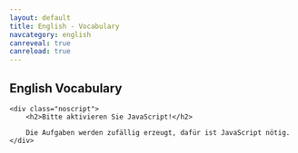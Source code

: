 ```yaml
---
layout: default
title: English - Vocabulary
navcategory: english
canreveal: true
canreload: true
---
```


## English Vocabulary

<script type="text/javascript">
const data = [ {
    book: "Orange Line 4",
    sections: [ {
        section: "Unit 1",
        subsections: [ {
            subsection: "Zoom in - The USA",
            vocabulary: [
["fall", "Herbst"],
["state", "Staat; Bundesstaat; Land"],
["to shine", "scheinen; glänzen"],
["bright", "hell; leuchtend; strahlend"],
["color", "Farbe"],
["huge", "riesig; riesengroß"],
["area", "Fläche"],
["corn", "Korn; Mais; Getreide"],
["soy bean", "Sojabone"],
["field", "Feld; Wiese; Weide"],
["surfer", "Wellenreiter; Wellenreiterin; Surfer; Surferin"],
["paradise", "Paradies"],
["perfect", "perfekt; vollkommen"],
["wave", "Welle"],
["North America", "Nordamerika"],
["landscape", "Landschaft"],
["American", "amerikanisch; aus Amerika; Amerikaner; Amerikanerin"],
["swamp", "Sumpf"],
["alligator", "Alligator"],
["rose", "Rose"],
["bald eagle", "Weißkopfseeadler"],
["total", "Gesamt-; gesamt"],
["square mile", "Quadratmeile"],
["currency", "Währung"],
["dollar", "Dollar"],
["time zone", "Zeitzone"],
["major", "Haupt-; wichtig; bedeutend"],
["to name", "benennen"],
["north of", "nördlich von"],
["south of", "südlich von"],
["ocean", "Ozean; Meer"],
["east of", "östlich von"],
["west of", "westlich von"],
["distance", "Entfernung; Distanz"]
            ]}, // end unit 1, subsection 1
        {
            subsection: "Unit 1 Gateway NYC",
            vocabulary: [
["gateway", "Tor; Eingangstor"],
["borough", "Stadtteil; Bezirk"],
["nickname", "Spitzname"],
["to stand out", "auffallen; herausragen; herausstechen"],
["skyline", "Skyline"],
["foot", "Fuß (Längenmaß: 30,48 cm)"],
["to replace", "ersetzen"],
["attack", "Angriff; Attacke"],
["baseball", "Baseball"],
["New Yorker", "New Yorker; New Yorkerin"],
["especially", "besonders; vor allem"],
["best-paid", "bestbezahlt"],
["center", "Zentrum; Mitte; Center"],
["theater", "Theater"],
["collection", "Sammlung; Kollektion"],
["cultural movement", "Kulturbewegung"],
["independence", "Unabhängigkeit"],
["immigrant", "Immigrant; Immigrantin; Einwanderer; Einwandererin"],
["symbol", "Symbol"],
["hope", "Hoffnung"],
["event", "Ereignis; Veranstaltung"],
["on TV", "im Fernsehen"],
["top", "Spitze"],
["elevator", "Aufzug; Lift"],
["light", "Licht"],
["to be located", "gelegen sein; sich befinden"],
["grounds", "Gelände; Gebiet"],
["billion", "Milliarden"],
["traffic jam", "Stau"],
["rush hour", "Hauptverkehrszeit"],
["roadwork", "Straßenbauarbeiten"],
["downtown", "im Stadtzentrum"],
["landmark", "Wahrzeichen"],
["skyscraper", "Wolkenkratzer"],
["story", "Stock; Stockwerk; Etage"],
["block", "Block; Häuserblock"],
["subway", "U-Bahn"],
["avenue", "Allee; Boulevard"],
["lights", "Ampel"],
["intersection", "Kreuzung"],
["sightseeing", "Besichtigungstour"],
["sidewalk", "Gehweg; Bürgersteig"],
["parking lot", "Parkplatz"],
["commuter", "Pendler; Pendlerin"],
["construction site", "Baustelle"],
["suburb", "Vorort"],
["ride", "Fahrt, Ritt"],
["even", "lieber"],
["snow", "Schnee"],
["to get into", "hineinkommen; hineingelangen"],
["to get tired of something", "etwas sattbekommen; etwas satthaben"],
["financial", "finanziell; Finanz-"],
["in the distance", "in der Ferne"],
["back then", "damals"],
["view", "Aussicht; Sicht; Ausblick; Blick"],
["anyway", "eigentlich"],
["bagel", "Bagel"],
["coffee", "Kaffee"],
["to check out", "anschauen; ausprobieren"],
["star sign", "Sternzeichen"],
["ceiling", "Zimmerdecke"],
["correct", "richtig; korrekt"],
["to have no idea", "keine Ahnung haben"],
["arround", "um … herum"],
["hot dog", "Hot Dog"],
["cart", "Stand"],
["to belong (to)", "gehören (zu)"],
["to get to", "hinkommen zu; gelangen"],
["Let's get moving!", "Lasst uns weiterfahren! Auf geht's!"],
["shopping mall", "Einkaufszentrum"],
["right ahead", "geradeaus"],
["to point out", "zeigen; darauf hinweisen"],
["down there", "dahin; da unten"],
["Native American", "Ureinwohner Amerikas; Indianer; indianisch"]
        ]}, // end unit 1, subsection 2 (Gateway NYC)
        {
            subsection: "Station 2",
            vocabulary: [
["to immigrate", "einwandern; immigrieren"],
["decision", "Entscheidung"],
["unemployment", "arbeitslos"],
["chance", "Möglichkeit"],
["community", "Gemeinde; Gemeindschaft"],
["career", "Beruf; Laufbahn; Karriere"],
["culture", "Kultur"],
["motivated", "motiviert"],
["ambitious", "ehrgeizig"],
["opportunity", "Gelegenheit; Chance"],
["citizen", "Staatsbürger; Staatsangehöriger"],
["contact", "Kontakt"],
["foreign", "fremd; ausländisch"],
["to get used to (something)", "sich an (etwas) gewöhnen"],
["to emigrate", "auswandern; emigrieren"],
["to succeed (in)", "Erfolg haben (mit/bei) nachfolgen"],
["to fail (at)", "veragen (in/bei); ausfallen; fehlschlagen"],
["support", "Unterstützung; Hilfe"],
["to adapt to", "sich anpassen"],
["to cross the border", "übder die Grenze gehen; die Grenze überschreiten"],
["interviewer", "Interviewer; Befrager; Befragerin"],
["to go ahead", "fortfahren; loslegen; vorangehen"],
["season", "Saison; Jahreszeit"],
["so far", "bis jetzt"],
["Latin America", "Lateinamerika"],
["league", "Liga"],
["Cuba", "Kuba"],
["mom", "Mama"],
["strange", "fremd"],
["poor", "arm"],
["above all", "vor allen Dingen; in erster Linie"],
["Cuban", "kubanisch; aus Kuba; Kubaner"],
["goods", "Güter; Waren"],
["to count", "zählen"],
["to begin", "beginnen; anfangen"],
["to take something seriously", "etwas ernst nehmen"],
["high school", "Highschool"],
["to take off", "durchstarten; abheben"],
["certainly", "allerdings"],
["example", "Beispiel"],
["to come true", "wahr werden; in Erfüllung gehen"],
["US", "US-amerikanisch"],
["to develop", "(sich) entwickeln"],
["tourism", "Tourismus"],
["home country", "Heimar; Heimatland"],
["The Philippines", "die Philippinen"],
["reader", "Leser; Leserin"]
        ]}, // end unit 1, subsection 3 (Station 2)
        {
            subsection: "Reading corner",
            vocabulary: [
["immigration", "Immigration; Zuwanderung"],
["to bring to life", "zum Leben erwecken; veranschaulichen"],
["statement", "Aussage; Behauptung; Erklärung"],
["descendant", "Abkömmling; Nachfahre; Nachfahrerin"],
["to search", "durchsuchen; suchen"],
["to save", "sparen"],
["statistics", "Statistik"],
["to work off", "abarbeiten"],
["steamship", "Dampfschiff; Dampfer"],
["condition", "Bedingung; Zustand"],
["crowded", "überfüllt"],
["space", "Ort; Stelle; Platz; Raum; Fläche"],
["little", "wenig; kaum"],
["deck", "Schiffsdeck"],
["area", "Bereich"],
["air", "Luft"],
["crossing", "Überfahrt; Überquerung"],
["majority", "Mehrheit; Mehrzahl"],
["physical", "physisch; körperlich"],
["mental", "geistig"],
["state", "Zustand"],
["over", "vorbei"],
["disease", "Krankheit"],
["inspection", "Inspektion; Kontrolle; Überprüfung"],
["harbor", "Hafen"],
["arrival", "Ankömmling"],
["word", "Wort"],
["Polish", "polnisch; Polnisch; aus Polen"],
["goddess", "Göttin"],
["powerful", "stark; mächtig; bedeutend; beeindruckend"],
["to dock", "andocken"],
["medical", "medizinisch; ärztlich"],
["unpleasant", "unangenehm; unerfreulich"],
["certain", "bestimmte"],
["percent (%)", "Prozent"],
["to return", "zurückkehren; zurückgeben"],
["minority", "Minderheit"],
["check", "Kontrolle"],
["the rest", "der Rest"],
["free", "frei"],
["ahead of", "vor"],
["Scandinavia", "Skandinavien"],
["Greece", "Griechenland"],
["Eastern Europe", "Osteuropa"],
["Russia", "Russland"],
["religious", "religiös; gläubig"],
["political", "politisch"],
["freedom", "Freiheit; Unabhängigkeit"],
["to escape", "entkommen; fliehen; entfliehen; flüchten"],
["poverty", "Armut"],
["Mexico", "Mexiko"],
["China", "China"],
["The Domenican Republic", "Dominikanische Republik"],
["Vietnam", "Vietnam"],
["source", "Quelle"],
        ]}, // end unit 1, subsection 4 (Reading corner)
        {
            subsection: "Film corner",
            vocabulary: [
["once", "einst; einmal"],
["honor", "Ehre"],
["great-grandparents", "Urgroßeltern"],
["inside", "innen; drinnen"],
["angel", "Engel"],
["ethnic", "ethnisch; Volks-"],
        ]}  // end unit 1, subsection 5 (Film corner)
    ]}, // end unit 1
    {
        section: "Unit 2",
        subsections: [ {
            subsection: "Way in",
            vocabulary: [
["best known", "weltberühmt"],
["flat", "flach, platt"],
["farmland", "Ackerland; Ackerboden; Landwirtschaftsflächen"],
["tornado", "Tornado; Wirbelsturm"],
["alley", "Gasse; Weg"],
["terrifying", "furchterregend; erschreckend"],
["storm", "Sturm"],
["European", "europäisch; aus Europa; Europäer; Europäerin"],
["settler", "Siedler; Siedlerin"],
["government", "Regierung"],
["to force", "zwingen"],
["reservation", "Reservat"],
["part-time", "Teilzeit-; Halbtags-"],
["store", "Laden; Geschäft"],
["to clear", "abräumen; ausräumen"],
["to serve", "servieren"],
["grade", "Note; Klasse"],
["schedule", "Stundenplan; Fahrplan"],
["former", "ehemalige; frühere"],
["Homecoming", "Ehemaligentreffen"],
["dance", "Tanz; Tanzveranstaltung; Ball"],
["to vote for", "abstimmen über; wählen"],
["to earn", "verdienen"],
["to present", "präsentieren"],
["to report (on)", "berichten (über)"],
["to drive", "fahren; treiben"],
["per", "pro"],
["chaser", "Jäger; Jägerin; Verfolger; Verfolgerin"],
["direction", "Richtung"],
["cloud", "Wolke"],
["to tear (up)", "kaputt machen; zerreißen; reißen"]
        ] }, {
            subsection: "Station 1",
            vocabulary: [
["locker", "Schließfach; Spind"],
["morning message", "morgendliche Ansprache"],
["principal", "Schulleiter; Schulleiterin"],
["pledge of allegiance", "Treueeid"],
["class", "Unterrichtsstunde; Kurs"],
["freshman", "Neuntklässler; Neuntklässlerin"],
["Math", "Mathematik; Mathe"],
["elective", "Wahlfach"],
["study hall period", "Freistunde"],
["hall", "Flur; Korridor; diele"],
["pass", "Ausweis; Pass"],
["extracurricular", "außerhalb des Lernplans; außerunterrichtlich (Zusatzunterricht)"],
["cheerleader", "Cheerleader (Mädchen, das in einer Gruppe eine Sportmannschaft anfeuert)"],
["cheerleading", "Cheerleading (Aktivität der Cheerleader)"],
["detention", "Nachsitzen"],
["campus", "Campus; Schulgelände"],
["core subject", "Pflichtfach"],
["vacation", "Ferien; Urlaub"],
["recess", "Pause"],
["dress code", "Kleiderordnung; Bekleidungsvorschriften"],
["exchange", "Austausch"],
["to be stuck", "festsitzen; feststecken; nicht weg können; hängen bleiben"],
["nowhere", "nirgendwo; nirgendwohin"],
["(a) couple of", "(ein) paar"],
["familiar", "vertraut; bekannt"],
["to be allowed to (do something)", "(etwas) dürfen"],
["to keep", "aufbewahren; behalten"],
["stuff", "Zeug"],
["instead", "stattdessen"],
["a while", "eine Weile"],
["to be able to (do something)", "(zu etwas) fähig sein; (etwas) können; (etwas) dürfen"],
["to promise", "versprechen"],
["true", "treu"],
["pretty", "ziemlich; ganz schön"],
["astronomy", "Astronomie"],
["journalism", "Journalistik; Journalismus"],
["option", "Möglichkeit; Option; Wahl"],
["to study", "studieren; lernen"],
["strict", "streng; strikt"],
["bathroom", "Toilette; Bad(ezimmer)"],
["for example", "zum Beispiel"],
["to end", "enden; beenden; aufhören"],
["competition", "Konkurrenz"],
["squad", "Gruppe; Team; Mannschaft"],
["awesome", "super; spitze"],
["host family", "Gastfamilie"],
["so that", "damit; so dass"],
["blast", "Wahnsinnsspaß"],
["to stay up", "aufbleiben"],
        ] }, {
            subsection: "Station 2",
            vocabulary: [
["helpful", "hilfsbereit"],
["cooperative", "kooperativ; hilfsbereit"],
["responsible", "verantwortlich; verantwortungsvoll"],
["bossy", "rechthaberisch"],
["unmotivated", "unmotiviert"],
["lazy", "faul"],
["hard-working", "fleißig"],
["disorganized", "unorganisiert; ungeordnet"],
["generous", "großzügig"],
["rude", "unhöflich; unverschämt"],
["stubborn", "eigensinnig; störrisch"],
["selfish", "selbstsüchtig"],
["willing", "bereitwillig"],
["shy", "schüchtern"],
["lesson", "Lektion; Lehre"],
["outside", "außerhalb"],
["year-old", "jährig; Jahre alt"],
["badly", "dringend"],
["allowance", "Taschengeld; Unterhaltsgeld"],
["just", "einfach"],
["driver's license", "Führerschein"],
["girlfriend", "Freundin (in einer Paarbeziehung)"],
["ad(vert) (=advertisement)", "Annonce"],
["job title", "Stellenbezeichnung; Berufsbezeichnung"],
["sales associate", "Verkäufer; Verkäuferin"],
["education", "Ausbildung; Erziehung; Bildung"],
["to waste", "verschwenden"],
["to apply (for)", "sich bewerben (für/um)"],
["interview", "Vorstellungsgespräch"],
["manager", "Manager; Managerin; Geschäftsführer; Geschäftsführerin"],
["tricky", "schwierig; kniffelig"],
["to react", "reagieren"],
["to steal", "stehlen"],
["luckily", "glücklicherweise"],
["to offer", "anbieten; bieten"],
["minimum", "Minimum; minimal; Minimum-"],
["wage", "Lohn"],
["staff", "Personal; Belegschaft; Kollegium"],
["co-worker", "Arbeitskollege; Arbeitskollegin"],
["to fold", "falten; klappen"],
["pants", "Hose"],
["twice", "zweimal; doppelt"],
["to dust", "abstauben; Staub wischen"],
["to sort", "sortieren"],
["to tease", "hänseln; sticheln; reizen"],
["lame", "lahm; schwach"],
["such", "solch"],
["pinhead", "Trottel"],
["to throw", "werfen"],
["reaction", "Reaktion"],
["behavior", "Verhalten"],
["to behave", "sich benehmen; sich verhalten"],
["working hours", "Arbeitszeit"],
["pay", "Bezahlung; Lohn; Gehalt"],
["bonus", "Bonus; Prämie"],
["strength", "Stärke; Kraft"],
["weakness", "Schwäche"],
["to leave", "gehen"],
["restroom", "Toilette"],
["broken", "gebrochen; kaputt"],
["pair", "Paar"],
["dog walker", "Hundeausführer; Hundeausführerin"],
["paperboy", "Zeitungsausträger"],
["papergirl", "Zeitungsausträgerin"],
["babysitter", "Babysitter; Babysitterin"],
["to take care of somebody", "sich um jemanden kümmern; für jemanden sorgen"],
["mostly", "meistens; hauptsächlich"],
        ] }, {
            subsection: "Reading corner",
            vocabulary: [
["date", "Verabredung; Date"],
["to ask somebody out", "sich mit jemanden verabreden"],
["boyfriend", "Freund (in einer Paarbeziehung)"],
["to fall out of", "herausfallen aus"],
["right", "gerade; genau; in dem Moment als"],
["to show up", "auftauchen; erscheinen"],
["to tow", "im Schlepptau"],
["embarrassing", "peinlich"],
["guy", "Typ; Kerl"],
["gym(nasium)", "Turnhalle"],
["to attack", "angreifen"],
["to pick up", "abholen"],
["everybody", "jeder; alle"],
["dancing", "Tanzen; Tanz-"],
        ] }, {
            subsection: "Film corner",
            vocabulary: [
["buddy", "Kumpel"],
["homeroom", "erste Stunde (in der Schule)"],
["atmosphere", "Atmosphäre; Stimmung"],
["relationship", "Beziehung"],
["to interest", "interessieren"],
["field trip", "Schulausflug"],        
        ] }, {
            subsection: "Presentation skills",
            vocabulary: [
["presentation", "Präsentation; Vortrag"],
["topic", "Thema"],
["second", "zweitens"]
        ] } // end unit 2 - subsection 5
    ] } // end unit 2
] } // end Orange Line 4 
];

    document.write("<div class=\"noprint\"><select id=\"vocChooser\" onchange=\"reload()\">");
    for(bookIndex in data) {
        document.write("<option value=\"" + bookIndex + "\">" + data[bookIndex].book + "</option>");
        for (sectionIndex in data[bookIndex].sections) {
            document.write("<option value=\"" + bookIndex + "-" + sectionIndex + "\">" + data[bookIndex].book + " - "  + data[bookIndex].sections[sectionIndex].section + "</option>");
            for (subSectionIndex in data[bookIndex].sections[sectionIndex].subsections) {
                document.write("<option value=\"" + bookIndex + "-" + sectionIndex +  "-" + subSectionIndex + "\">" + data[bookIndex].book + " - "  + data[bookIndex].sections[sectionIndex].section
                     + " - "  + data[bookIndex].sections[sectionIndex].subsections[subSectionIndex].subsection + "</option>");
            }
        }
    }

    document.write("</select><br/></div>");

    document.write("<div id=\"vTable\"></div>");

    var hash = window.location.hash.substr(1);
    if (hash === "") {
        reload();
    } else {
        redraw(hash);
    }

function getVocuabularyData(selector) {
    let vdata = [];
    const indices = selector.split("-");
    if (indices.length == 1) {
        for (sectionIndex in data[parseInt(indices[0])].sections) {
            for (subSectionIndex in data[parseInt(indices[0])].sections[sectionIndex].subsections) {
                vdata = vdata.concat(data[parseInt(indices[0])].sections[sectionIndex].subsections[subSectionIndex].vocabulary);
            }
        }
    }
    if (indices.length == 2) {
        for (subSectionIndex in data[parseInt(indices[0])].sections[parseInt(indices[1])].subsections) {
            vdata = vdata.concat(data[parseInt(indices[0])].sections[parseInt(indices[1])].subsections[subSectionIndex].vocabulary);
        }
    }
    if (indices.length == 3) {
        vdata = data[parseInt(indices[0])].sections[parseInt(indices[1])].subsections[parseInt(indices[2])].vocabulary;
    }   
    return vdata;
}

function reload() {
    const selector = document.getElementById("vocChooser");
    let hash = "s=" + selector.value + "&v=";
    const vdata = getVocuabularyData(selector.value);

    var already = new Array();

    let lastRandom1 = 0;
    let lastRandom2 = 1;

    for (var i = 0; i < Math.min(vdata.length, 17); i++) {
        do {
            var a = Math.floor(Math.random() * vdata.length);
        } while (already.indexOf(a) != -1);
        hash += a.toString(16);

        let nextRandom = Math.random();
        if (lastRandom1 < 0.5 && lastRandom2 < 0.5 && nextRandom < 0.5) {
            nextRandom = 1;
        }
        if (lastRandom1 >= 0.5 && lastRandom2 >= 0.5 && nextRandom >= 0.5) {
            nextRandom = 0;
        }
        hash += "," + (nextRandom<0.5?0:1) + ",";

        already.push(a);
        lastRandom2 = lastRandom1;
        lastRandom1 = nextRandom;
    }
    // remove last comma
    hash = hash.substr(0,hash.length-1);

    window.location.hash = hash;
    redraw(hash);
}

function redraw(hash) {
    const hashData = parseHash(hash);

    document.getElementById("vocChooser").value = hashData.s;
    const vdata = getVocuabularyData(hashData.s);

    let html = "";
    html += "<table class=\"vocabulary\"><tr><td>English</td><td>German</td></tr>";

    const v = hashData.v.split(",");

    for(let i=0; i<v.length/2; i++) {
        html += "<tr>";
        const a = parseInt(v[i*2],16);
        const leftRight = parseInt(v[i*2+1],10);

        if (leftRight === 0) {
            html += "<td>" + vdata[a][0] + "</td><td><span class=\"reveal\">" + vdata[a][1] + "</span></td>";
        } else {
            html += "<td><span class=\"reveal\">" + vdata[a][0] + "</span></td><td>" + vdata[a][1] + "</td>";
        }
        html += "</tr>";

    }
    html += "</tr></table>";

    const table = document.getElementById("vTable");
    if (table) {
        table.innerHTML = html;
    } else {
        document.write(html);
    }
    
}
</script><noscript>
    <div class="noscript">
        <h2>Bitte aktivieren Sie JavaScript!</h2>

        Die Aufgaben werden zufällig erzeugt, dafür ist JavaScript nötig.
    </div>
</noscript>

